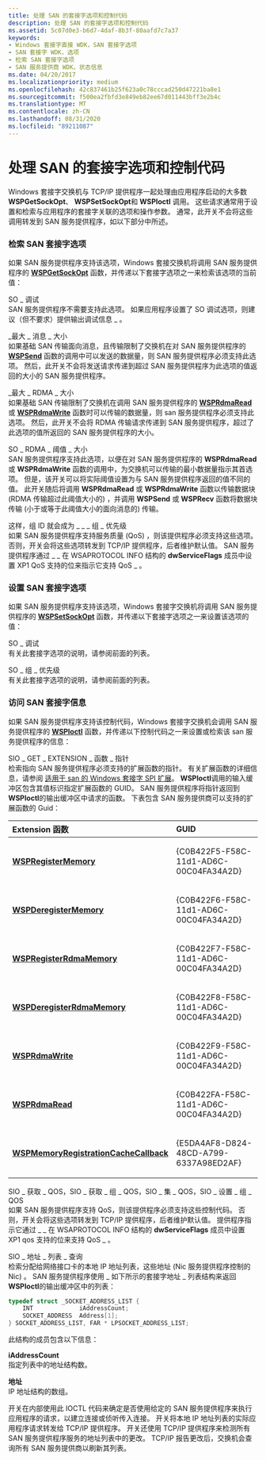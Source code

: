 ```yaml
---
title: 处理 SAN 的套接字选项和控制代码
description: 处理 SAN 的套接字选项和控制代码
ms.assetid: 5c07d0e3-b6d7-4daf-8b3f-80aafd7c7a37
keywords:
- Windows 套接字直接 WDK，SAN 套接字选项
- SAN 套接字 WDK，选项
- 检索 SAN 套接字选项
- SAN 服务提供商 WDK，状态信息
ms.date: 04/20/2017
ms.localizationpriority: medium
ms.openlocfilehash: 42c837461b25f623a0c78cccad250d47221ba8e1
ms.sourcegitcommit: f500ea2fbfd3e849eb82ee67d011443bff3e2b4c
ms.translationtype: MT
ms.contentlocale: zh-CN
ms.lasthandoff: 08/31/2020
ms.locfileid: "89211087"
---
```

# <a name="handling-socket-options-and-control-codes-for-a-san"></a>处理 SAN 的套接字选项和控制代码





Windows 套接字交换机与 TCP/IP 提供程序一起处理由应用程序启动的大多数 **WSPGetSockOpt**、 **WSPSetSockOpt**和 **WSPIoctl** 调用。 这些请求通常用于设置和检索与应用程序的套接字关联的选项和操作参数。 通常，此开关不会将这些调用转发到 SAN 服务提供程序，如以下部分中所述。

### <a name="retrieving-san-socket-options"></a>检索 SAN 套接字选项

如果 SAN 服务提供程序支持该选项，Windows 套接交换机将调用 SAN 服务提供程序的 [**WSPGetSockOpt**](/previous-versions/windows/hardware/network/ff566292(v=vs.85)) 函数，并传递以下套接字选项之一来检索该选项的当前值：

<a href="" id="so-debug"></a>SO \_ 调试  
SAN 服务提供程序不需要支持此选项。 如果应用程序设置了 SO 调试选项，则建议（但不要求）提供输出调试信息 \_ 。

<a href="" id="so-max-msg-size"></a>\_最大 \_ 消息 \_ 大小  
如果基础 SAN 传输面向消息，且传输限制了交换机在对 SAN 服务提供程序的 [**WSPSend**](/previous-versions/windows/hardware/network/ff566316(v=vs.85)) 函数的调用中可以发送的数据量，则 SAN 服务提供程序必须支持此选项。 然后，此开关不会将发送请求传递到超过 SAN 服务提供程序为此选项的值返回的大小的 SAN 服务提供程序。

<a href="" id="so-max-rdma-size"></a>\_最大 \_ RDMA \_ 大小  
如果基础 SAN 传输限制了交换机在调用 SAN 服务提供程序的 [**WSPRdmaRead**](/previous-versions/windows/hardware/network/ff566304(v=vs.85)) 或 [**WSPRdmaWrite**](/previous-versions/windows/hardware/network/ff566306(v=vs.85)) 函数时可以传输的数据量，则 san 服务提供程序必须支持此选项。 然后，此开关不会将 RDMA 传输请求传递到 SAN 服务提供程序，超过了此选项的值所返回的 SAN 服务提供程序的大小。

<a href="" id="so-rdma-threshold-size"></a>SO \_ RDMA \_ 阈值 \_ 大小  
SAN 服务提供程序支持此选项，以便在对 SAN 服务提供程序的 **WSPRdmaRead** 或 **WSPRdmaWrite** 函数的调用中，为交换机可以传输的最小数据量指示其首选项。 但是，该开关可以将实际阈值设置为与 SAN 服务提供程序返回的值不同的值。 此开关随后将调用 **WSPRdmaRead** 或 **WSPRdmaWrite** 函数以传输数据块 (RDMA 传输超过此阈值大小的) ，并调用 **WSPSend** 或 **WSPRecv** 函数将数据块传输 (小于或等于此阈值大小的面向消息的) 传输。

<a href="" id="so-group-id--so-group-priority"></a>这样，组 ID 就会成为 \_ \_ \_ 组 \_ 优先级  
如果 SAN 服务提供程序支持服务质量 (QoS) ，则该提供程序必须支持这些选项。 否则，开关会将这些选项转发到 TCP/IP 提供程序，后者维护默认值。 SAN 服务提供程序通过 \_ \_ 在 WSAPROTOCOL INFO 结构的 **dwServiceFlags** 成员中设置 XP1 QoS 支持的位来指示它支持 QoS \_ 。

### <a name="setting-san-socket-options"></a>设置 SAN 套接字选项

如果 SAN 服务提供程序支持该选项，Windows 套接字交换机将调用 SAN 服务提供程序的 [**WSPSetSockOpt**](/previous-versions/windows/hardware/network/ff566318(v=vs.85)) 函数，并传递以下套接字选项之一来设置该选项的值：

<a href="" id="so-debug"></a>SO \_ 调试  
有关此套接字选项的说明，请参阅前面的列表。

<a href="" id="so-group-priority"></a>SO \_ 组 \_ 优先级  
有关此套接字选项的说明，请参阅前面的列表。

### <a name="accessing-san-socket-information"></a>访问 SAN 套接字信息

如果 SAN 服务提供程序支持该控制代码，Windows 套接字交换机会调用 SAN 服务提供程序的 [**WSPIoctl**](/previous-versions/windows/hardware/network/ff566296(v=vs.85)) 函数，并传递以下控制代码之一来设置或检索该 san 服务提供程序的信息：

<a href="" id="sio-get-extension-function-pointer"></a>SIO \_ GET \_ EXTENSION \_ 函数 \_ 指针  
检索指向 SAN 服务提供程序必须支持的扩展函数的指针。 有关扩展函数的详细信息，请参阅 [适用于 san 的 Windows 套接字 SPI 扩展](windows-sockets-spi-extensions-for-sans.md)。 **WSPIoctl**调用的输入缓冲区包含其值标识指定扩展函数的 GUID。 SAN 服务提供程序将指针返回到 **WSPIoctl**的输出缓冲区中请求的函数。 下表包含 SAN 服务提供商可以支持的扩展函数的 Guid：

<table>
<colgroup>
<col width="50%" />
<col width="50%" />
</colgroup>
<thead>
<tr class="header">
<th align="left">Extension 函数</th>
<th align="left">GUID</th>
</tr>
</thead>
<tbody>
<tr class="odd">
<td align="left"><p><a href="https://docs.microsoft.com/previous-versions/windows/hardware/network/ff566311(v=vs.85)" data-raw-source="[&lt;strong&gt;WSPRegisterMemory&lt;/strong&gt;](/previous-versions/windows/hardware/network/ff566311(v=vs.85))"><strong>WSPRegisterMemory</strong></a></p></td>
<td align="left"><p>{C0B422F5-F58C-11d1-AD6C-00C04FA34A2D}</p></td>
</tr>
<tr class="even">
<td align="left"><p><a href="https://docs.microsoft.com/previous-versions/windows/hardware/network/ff566279(v=vs.85)" data-raw-source="[&lt;strong&gt;WSPDeregisterMemory&lt;/strong&gt;](/previous-versions/windows/hardware/network/ff566279(v=vs.85))"><strong>WSPDeregisterMemory</strong></a></p></td>
<td align="left"><p>{C0B422F6-F58C-11d1-AD6C-00C04FA34A2D}</p></td>
</tr>
<tr class="odd">
<td align="left"><p><a href="https://docs.microsoft.com/previous-versions/windows/hardware/network/ff566313(v=vs.85)" data-raw-source="[&lt;strong&gt;WSPRegisterRdmaMemory&lt;/strong&gt;](/previous-versions/windows/hardware/network/ff566313(v=vs.85))"><strong>WSPRegisterRdmaMemory</strong></a></p></td>
<td align="left"><p>{C0B422F7-F58C-11d1-AD6C-00C04FA34A2D}</p></td>
</tr>
<tr class="even">
<td align="left"><p><a href="https://docs.microsoft.com/previous-versions/windows/hardware/network/ff566281(v=vs.85)" data-raw-source="[&lt;strong&gt;WSPDeregisterRdmaMemory&lt;/strong&gt;](/previous-versions/windows/hardware/network/ff566281(v=vs.85))"><strong>WSPDeregisterRdmaMemory</strong></a></p></td>
<td align="left"><p>{C0B422F8-F58C-11d1-AD6C-00C04FA34A2D}</p></td>
</tr>
<tr class="odd">
<td align="left"><p><a href="https://docs.microsoft.com/previous-versions/windows/hardware/network/ff566306(v=vs.85)" data-raw-source="[&lt;strong&gt;WSPRdmaWrite&lt;/strong&gt;](/previous-versions/windows/hardware/network/ff566306(v=vs.85))"><strong>WSPRdmaWrite</strong></a></p></td>
<td align="left"><p>{C0B422F9-F58C-11d1-AD6C-00C04FA34A2D}</p></td>
</tr>
<tr class="even">
<td align="left"><p><a href="https://docs.microsoft.com/previous-versions/windows/hardware/network/ff566304(v=vs.85)" data-raw-source="[&lt;strong&gt;WSPRdmaRead&lt;/strong&gt;](/previous-versions/windows/hardware/network/ff566304(v=vs.85))"><strong>WSPRdmaRead</strong></a></p></td>
<td align="left"><p>{C0B422FA-F58C-11d1-AD6C-00C04FA34A2D}</p></td>
</tr>
<tr class="odd">
<td align="left"><p><a href="https://docs.microsoft.com/previous-versions/windows/hardware/network/ff566299(v=vs.85)" data-raw-source="[&lt;strong&gt;WSPMemoryRegistrationCacheCallback&lt;/strong&gt;](/previous-versions/windows/hardware/network/ff566299(v=vs.85))"><strong>WSPMemoryRegistrationCacheCallback</strong></a></p></td>
<td align="left"><p>{E5DA4AF8-D824-48CD-A799-6337A98ED2AF}</p></td>
</tr>
</tbody>
</table>

 

<a href="" id="sio-get-qos--sio-get-group-qos--sio-set-qos--sio-set-group-qos"></a>SIO \_ 获取 \_ QOS，SIO \_ 获取 \_ 组 \_ QOS，SIO \_ 集 \_ QOS，SIO \_ 设置 \_ 组 \_ QOS  
如果 SAN 服务提供程序支持 QoS，则该提供程序必须支持这些控制代码。 否则，开关会将这些选项转发到 TCP/IP 提供程序，后者维护默认值。 提供程序指示它通过 \_ \_ 在 WSAPROTOCOL INFO 结构的 **dwServiceFlags** 成员中设置 XP1 qos 支持的位来支持 QoS \_ 。

<a href="" id="sio-address-list-query"></a>SIO \_ 地址 \_ 列表 \_ 查询  
检索分配给网络接口卡的本地 IP 地址列表，这些地址 (Nic 服务提供程序控制的 Nic) 。 SAN 服务提供程序使用 \_ 如下所示的套接字地址 \_ 列表结构来返回 **WSPIoctl**的输出缓冲区中的列表：

```C++
typedef struct _SOCKET_ADDRESS_LIST {
    INT             iAddressCount; 
    SOCKET_ADDRESS  Address[1]; 
} SOCKET_ADDRESS_LIST, FAR * LPSOCKET_ADDRESS_LIST;
```

此结构的成员包含以下信息：

<a href="" id="iaddresscount"></a>**iAddressCount**  
指定列表中的地址结构数。

<a href="" id="address"></a>**地址**  
IP 地址结构的数组。

开关在内部使用此 IOCTL 代码来确定是否使用给定的 SAN 服务提供程序来执行应用程序的请求，以建立连接或侦听传入连接。 开关将本地 IP 地址列表的实际应用程序请求转发给 TCP/IP 提供程序。 开关还使用 TCP/IP 提供程序来检测所有 SAN 服务提供程序服务的地址列表中的更改。 TCP/IP 报告更改后，交换机会查询所有 SAN 服务提供商以刷新其列表。

 

